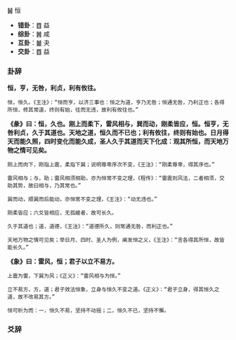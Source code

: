 ䷟ 恒

+ **错卦**：䷩ 益
+ **综卦**：䷞ 咸
+ **互卦**：䷪ 夬
+ **交卦**：䷩ 益

### 卦辞

**恒，亨，无咎，利贞，利有攸往。**

```
恒，恒久。《王注》：“恒而亨，以济三事也：恒之为道，亨乃无咎；恒通无咎，乃利正也；各得所恒，修其常道，终则有始，往而无违，故利有攸往也。”
```


**《彖》曰：恒，久也。刚上而柔下，雷风相与，巽而动，刚柔皆应，恒。恒亨，无咎利贞，久于其道也。天地之道，恒久而不已也；利有攸往，终则有始也。日月得天而能久照，四时变化而能久成，圣人久于其道而天下化成：观其所恒，而天地万物之情可见矣。**

```
刚上而肉下，刚指上震，柔指下巽；说明尊卑序次不变，《王注》：“刚柔尊卑，得其序也。”

雷风相与；与，助；雷风相须相助，亦为恒常不变之理，《程传》：“雷震则风法，二者相须，交助其势，故曰相与，乃其常也。”

巽而动，顺巽而后能动，亦恒常不变之理，《王注》：“动无违也。”

刚柔皆应；六爻皆相应，无孤媲者，故可长久。

久于其道也；道，道德，《王注》：“道德所久，则常通无咎，而利正也。”

天地万物之情可见矣；举日月、四时、圣人为例，阐发恒之义，《王注》：“言各得其所恒，故皆能长久。”
```

**《象》曰：雷风，恒；君子以立不易方。**

```
上震为雷，下巽为风；《正义》：“雷风相与为恒。”

立不易方，方，道；君子效法恒象，立身与恒久不变之道。《正义》：“君子立身，得其恒久之道，故不改易其方。”

恒可析为而：一，恒久不易，坚持不动摇；二，恒久不已，坚持不懈。
```

### 爻辞

